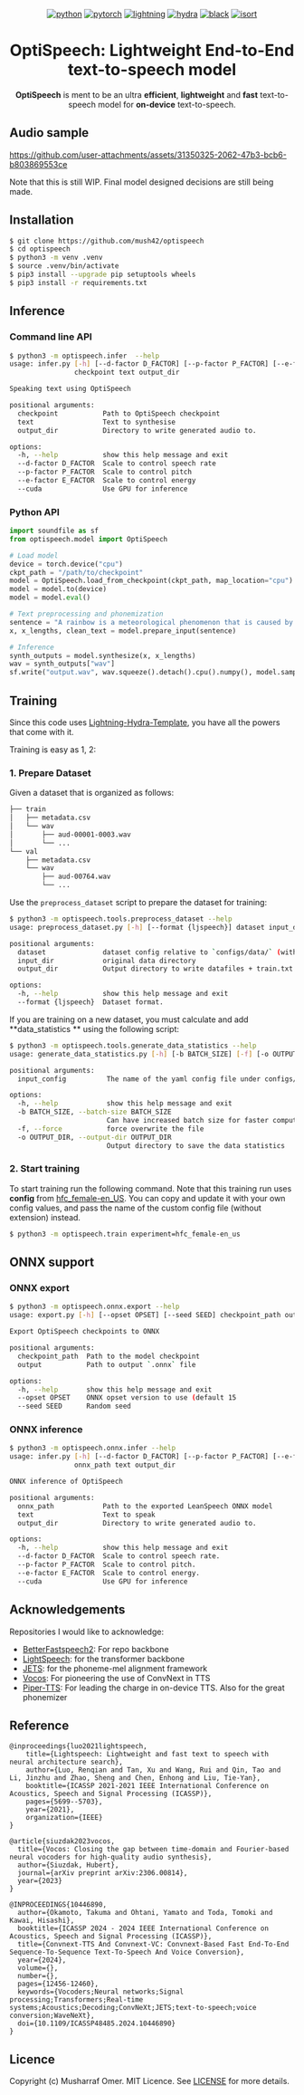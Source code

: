 <div align="center">

[![python](https://img.shields.io/badge/-Python_3.10-blue?logo=python&logoColor=white)](https://www.python.org/downloads/release/python-3100/)
[![pytorch](https://img.shields.io/badge/PyTorch_2.0+-ee4c2c?logo=pytorch&logoColor=white)](https://pytorch.org/get-started/locally/)
[![lightning](https://img.shields.io/badge/-Lightning_2.0+-792ee5?logo=pytorchlightning&logoColor=white)](https://pytorchlightning.ai/)
[![hydra](https://img.shields.io/badge/Config-Hydra_1.3-89b8cd)](https://hydra.cc/)
[![black](https://img.shields.io/badge/Code%20Style-Black-black.svg?labelColor=gray)](https://black.readthedocs.io/en/stable/)
[![isort](https://img.shields.io/badge/%20imports-isort-%231674b1?style=flat&labelColor=ef8336)](https://pycqa.github.io/isort/)

</div>

<div align="center">

# OptiSpeech: Lightweight End-to-End text-to-speech model

**OptiSpeech** is ment to be an ultra **efficient**, **lightweight** and **fast** text-to-speech model for **on-device** text-to-speech.

</div>

## Audio sample

https://github.com/user-attachments/assets/31350325-2062-47b3-bcb6-b803869553ce

Note that this is still WIP. Final model designed decisions are still being made.

## Installation

```bash
$ git clone https://github.com/mush42/optispeech
$ cd optispeech
$ python3 -m venv .venv
$ source .venv/bin/activate
$ pip3 install --upgrade pip setuptools wheels
$ pip3 install -r requirements.txt
```

## Inference

### Command line API

```bash
$ python3 -m optispeech.infer  --help
usage: infer.py [-h] [--d-factor D_FACTOR] [--p-factor P_FACTOR] [--e-factor E_FACTOR] [--cuda]
                checkpoint text output_dir

Speaking text using OptiSpeech

positional arguments:
  checkpoint           Path to OptiSpeech checkpoint
  text                 Text to synthesise
  output_dir           Directory to write generated audio to.

options:
  -h, --help           show this help message and exit
  --d-factor D_FACTOR  Scale to control speech rate
  --p-factor P_FACTOR  Scale to control pitch
  --e-factor E_FACTOR  Scale to control energy
  --cuda               Use GPU for inference
```

### Python API

```python
import soundfile as sf
from optispeech.model import OptiSpeech

# Load model
device = torch.device("cpu")
ckpt_path = "/path/to/checkpoint"
model = OptiSpeech.load_from_checkpoint(ckpt_path, map_location="cpu")
model = model.to(device)
model = model.eval()

# Text preprocessing and phonemization
sentence = "A rainbow is a meteorological phenomenon that is caused by reflection, refraction and dispersion of light in water droplets resulting in a spectrum of light appearing in the sky."
x, x_lengths, clean_text = model.prepare_input(sentence)

# Inference
synth_outputs = model.synthesize(x, x_lengths)
wav = synth_outputs["wav"]
sf.write("output.wav", wav.squeeze().detach().cpu().numpy(), model.sample_rate)
```

## Training

Since this code uses [Lightning-Hydra-Template](https://github.com/ashleve/lightning-hydra-template), you have all the powers that come with it.

Training is easy as 1, 2:

### 1. Prepare Dataset

Given a dataset that is organized as follows:

```bash
├── train
│   ├── metadata.csv
│   └── wav
│       ├── aud-00001-0003.wav
│       └── ...
└── val
    ├── metadata.csv
    └── wav
        ├── aud-00764.wav
        └── ...
```

Use the `preprocess_dataset` script to prepare the dataset for training:

```bash
$ python3 -m optispeech.tools.preprocess_dataset --help
usage: preprocess_dataset.py [-h] [--format {ljspeech}] dataset input_dir output_dir

positional arguments:
  dataset              dataset config relative to `configs/data/` (without the suffix)
  input_dir            original data directory
  output_dir           Output directory to write datafiles + train.txt and val.txt

options:
  -h, --help           show this help message and exit
  --format {ljspeech}  Dataset format.
```

If you are training on a new dataset, you must calculate and add **data_statistics ** using the following script:

```bash
$ python3 -m optispeech.tools.generate_data_statistics --help
usage: generate_data_statistics.py [-h] [-b BATCH_SIZE] [-f] [-o OUTPUT_DIR] input_config

positional arguments:
  input_config          The name of the yaml config file under configs/data

options:
  -h, --help            show this help message and exit
  -b BATCH_SIZE, --batch-size BATCH_SIZE
                        Can have increased batch size for faster computation
  -f, --force           force overwrite the file
  -o OUTPUT_DIR, --output-dir OUTPUT_DIR
                        Output directory to save the data statistics
```

### 2. Start training

To start training run the following command. Note that this training run uses **config** from [hfc_female-en_US](./configs/experiment/hfc_female-en_US.yaml). You can copy and update it with your own config values, and pass the name of the custom config file (without extension) instead.

```bash
$ python3 -m optispeech.train experiment=hfc_female-en_us
``` 

## ONNX support

### ONNX export

```bash
$ python3 -m optispeech.onnx.export --help
usage: export.py [-h] [--opset OPSET] [--seed SEED] checkpoint_path output

Export OptiSpeech checkpoints to ONNX

positional arguments:
  checkpoint_path  Path to the model checkpoint
  output           Path to output `.onnx` file

options:
  -h, --help       show this help message and exit
  --opset OPSET    ONNX opset version to use (default 15
  --seed SEED      Random seed
```

### ONNX inference

```bash
$ python3 -m optispeech.onnx.infer --help
usage: infer.py [-h] [--d-factor D_FACTOR] [--p-factor P_FACTOR] [--e-factor E_FACTOR] [--cuda]
                onnx_path text output_dir

ONNX inference of OptiSpeech

positional arguments:
  onnx_path            Path to the exported LeanSpeech ONNX model
  text                 Text to speak
  output_dir           Directory to write generated audio to.

options:
  -h, --help           show this help message and exit
  --d-factor D_FACTOR  Scale to control speech rate.
  --p-factor P_FACTOR  Scale to control pitch.
  --e-factor E_FACTOR  Scale to control energy.
  --cuda               Use GPU for inference
```

## Acknowledgements

Repositories I would like to acknowledge:

- [BetterFastspeech2](https://github.com/shivammehta25/betterfastspeech2): For repo backbone
- [LightSpeech](https://github.com/microsoft/NeuralSpeech/tree/master/LightSpeech): for the transformer backbone
- [JETS](https://github.com/espnet/espnet/tree/master/espnet2/gan_tts/jets): for the phoneme-mel alignment framework
- [Vocos](https://github.com/gemelo-ai/vocos/): For pioneering the use of ConvNext in TTS
- [Piper-TTS](https://github.com/rhasspy/piper): For leading the charge in on-device TTS. Also for the great phonemizer

## Reference

```
@inproceedings{luo2021lightspeech,
    title={Lightspeech: Lightweight and fast text to speech with neural architecture search},
    author={Luo, Renqian and Tan, Xu and Wang, Rui and Qin, Tao and Li, Jinzhu and Zhao, Sheng and Chen, Enhong and Liu, Tie-Yan},
    booktitle={ICASSP 2021-2021 IEEE International Conference on Acoustics, Speech and Signal Processing (ICASSP)},
    pages={5699--5703},
    year={2021},
    organization={IEEE}
}

@article{siuzdak2023vocos,
  title={Vocos: Closing the gap between time-domain and Fourier-based neural vocoders for high-quality audio synthesis},
  author={Siuzdak, Hubert},
  journal={arXiv preprint arXiv:2306.00814},
  year={2023}
}

@INPROCEEDINGS{10446890,
  author={Okamoto, Takuma and Ohtani, Yamato and Toda, Tomoki and Kawai, Hisashi},
  booktitle={ICASSP 2024 - 2024 IEEE International Conference on Acoustics, Speech and Signal Processing (ICASSP)}, 
  title={Convnext-TTS And Convnext-VC: Convnext-Based Fast End-To-End Sequence-To-Sequence Text-To-Speech And Voice Conversion}, 
  year={2024},
  volume={},
  number={},
  pages={12456-12460},
  keywords={Vocoders;Neural networks;Signal processing;Transformers;Real-time systems;Acoustics;Decoding;ConvNeXt;JETS;text-to-speech;voice conversion;WaveNeXt},
  doi={10.1109/ICASSP48485.2024.10446890}
}
```

## Licence

Copyright (c) Musharraf Omer. MIT Licence. See [LICENSE](./LICENSE) for more details.


